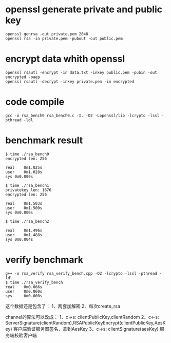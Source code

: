 # openssl generate private and public key

```
openssl genrsa -out private.pem 2048
openssl rsa -in private.pem -pubout -out public.pem
```

# encrypt data whith openssl

```
openssl rsautl -encrypt -in data.txt -inkey public.pem -pubin -out encrypted -oaep
openssl rsautl -decrypt -inkey private.pem -in encrypted
```

# code compile

```
gcc -o rsa_bench0 rsa_bench0.c -I. -O2 -Lopenssl/lib -lcrypto -lssl -pthread -ldl
```

# benchmark result

```
$ time ./rsa_bench0 
encrypted len: 256

real	0m1.025s
user	0m1.028s
sys	0m0.000s

$ time ./rsa_bench1
privatekey len: 1676
encrypted len: 256

real	0m1.503s
user	0m1.500s
sys	0m0.000s

$ time ./rsa_bench2

real	0m1.496s
user	0m1.488s
sys	0m0.004s
```

# verify benchmark

```
g++ -o rsa_verify rsa_verify_bench.cpp -O2 -lcrypto -lssl -pthread -ldl
$ time ./rsa_verify_bench
real   	0m0.066s
user   	0m0.060s
sys    	0m0.000s
```
这个数据还是包含了：
1、两套加解密
2、每次create_rsa

channel的算法可以改成：
1、c->s: clientPublicKey,clientRandom
2、c<-s: ServerSignature(clientRandom),RSAPublicKeyEncrypt(clientPublicKey,AesKey) 客户端验证服务器签名，拿到AesKey
3、c->s: clientSignature(aesKey) 服务端校验客户端

